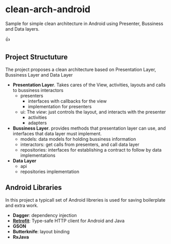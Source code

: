 # clean-arch-android

Sample for simple clean architecture in Android using Presenter, Bussiness and Data layers.

:+1:

## Project Structuture

The project proposes a clean architecture based on Presentation Layer, Bussiness Layer and Data Layer
+ **Presentation Layer**. Takes cares of the View, activities, layouts and calls to bussiness interactors
  - presenters
    - interfaces with callbacks for the view
    - implementation for presenters
  - ui: The *view*: just controls the layout, and interacts with the presenter
    - activities
    - adapters  
+ **Bussiness Layer**. provides  methods that presentation layer can use, and interfaces that data layer must implement.
  - models: data models for holding bussiness information
  - interactors: get calls from presenters, and call data layer
  - repositories: interfaces for establishing a contract to follow by data implementations
+ **Data Layer**
  - api
  - repositories implementation
  
## Android Libraries

In this project a typicall set of Android libreries is used for saving boilerplate and extra work.

+ **Dagger**: dependency injection
+ [**Retrofit**](https://github.com/square/retrofit): Type-safe HTTP client for Android and Java
+ **GSON**
+ **Butterknife**: layout binding
+ **RxJava**
